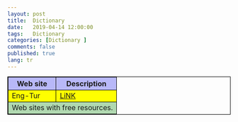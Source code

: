 ```yaml
---
layout: post
title:  Dictionary
date:   2019-04-14 12:00:00
tags:   Dictionary
categories: [Dictionary ]
comments: false
published: true
lang: tr
---
```

 
<style>
table { 
 border-collapse: collapse; 
 margin:5px auto; 
} 
table, th, td { 
 border: 1px solid #000; 
}
</style> 


<table> 
<thead style='background:#b8b8f8;'> 
 <tr> 
 <th>Web site</th> 
 <th>Description</th> 
 </tr> 
</thead> 
<tfoot style='background:#b0d8b0; text-align:center;'> 
 <tr> 
 <td colspan='2'>Web sites with free resources.</td> 
 </tr> 
</tfoot> 
<tbody style='background:#ff0;'> 
 <tr> 
 <td>Eng-Tur</td> 
 <td><a href="//readordownloadbooks.bitbucket.io/viewer/web/viewer.html?file=//readordownloadbooks.bitbucket.io/Eng-Tur.pdf" target="_blank">LiNK</a></td> 
 </tr>  
</tbody> 
</table> 
 

